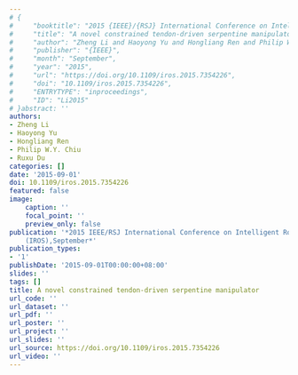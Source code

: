 ```yaml
---
# {
#     "booktitle": "2015 {IEEE}/{RSJ} International Conference on Intelligent Robots and Systems ({IROS})",
#     "title": "A novel constrained tendon-driven serpentine manipulator",
#     "author": "Zheng Li and Haoyong Yu and Hongliang Ren and Philip W.Y. Chiu and Ruxu Du",
#     "publisher": "{IEEE}",
#     "month": "September",
#     "year": "2015",
#     "url": "https://doi.org/10.1109/iros.2015.7354226",
#     "doi": "10.1109/iros.2015.7354226",
#     "ENTRYTYPE": "inproceedings",
#     "ID": "Li2015"
# }abstract: ''
authors:
- Zheng Li
- Haoyong Yu
- Hongliang Ren
- Philip W.Y. Chiu
- Ruxu Du
categories: []
date: '2015-09-01'
doi: 10.1109/iros.2015.7354226
featured: false
image:
    caption: ''
    focal_point: ''
    preview_only: false
publication: '*2015 IEEE/RSJ International Conference on Intelligent Robots and Systems
    (IROS),September*'
publication_types:
- '1'
publishDate: '2015-09-01T00:00:00+08:00'
slides: ''
tags: []
title: A novel constrained tendon-driven serpentine manipulator
url_code: ''
url_dataset: ''
url_pdf: ''
url_poster: ''
url_project: ''
url_slides: ''
url_source: https://doi.org/10.1109/iros.2015.7354226
url_video: ''
---
```

